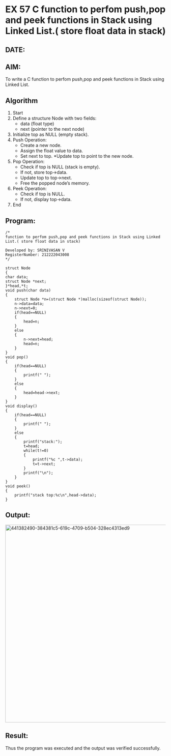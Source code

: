 # EX 57 C function to perfom push,pop and peek functions in Stack using Linked List.( store float data in stack)
## DATE:
## AIM:
To write a C function to perfom push,pop and peek functions in Stack using Linked List.

## Algorithm
1. Start
2. Define a structure Node with two fields:
    * data (float type)
    * next (pointer to the next node)
3. Initialize top as NULL (empty stack).
4. Push Operation:
    * Create a new node.
    * Assign the float value to data.
    * Set next to top.
    *Update top to point to the new node.
5. Pop Operation:
    * Check if top is NULL (stack is empty).
    * If not, store top->data.
    * Update top to top->next.
    * Free the popped node’s memory.
6. Peek Operation:
    * Check if top is NULL.
    * If not, display top->data.
7. End 
  

## Program:
```
/*
function to perfom push,pop and peek functions in Stack using Linked List.( store float data in stack)

Developed by: SRINIVASAN V
RegisterNumber: 212222043008 
*/
```
```
struct Node   
{  
char data;  
struct Node *next;  
}*head,*t;
void push(char data)  
{  
    struct Node *n=(struct Node *)malloc(sizeof(struct Node));
    n->data=data;
    n->next=0;
    if(head==NULL)
    {
        head=n;
    }
    else
    {
        n->next=head;
        head=n;
    }
}  
void pop()  
{  
    if(head==NULL)
    {
        printf(" ");
    }
    else
    {
        head=head->next;
    }
}  
void display()  
{  
    if(head==NULL)
    {
        printf(" ");
    }
    else
    {
        printf("stack:");
        t=head;
        while(t!=0)
        {
            printf("%c ",t->data);
            t=t->next;
        }
        printf("\n");
    }
}  
void peek()
{
    printf("stack top:%c\n",head->data);
}
```


## Output:
<img width="848" height="622" alt="441382490-384381c5-619c-4709-b504-328ec4313ed9" src="https://github.com/user-attachments/assets/3caff04e-6428-4b0b-bd56-183c481bb954" />




## Result:
Thus the program was executed and the output was verified successfully.
